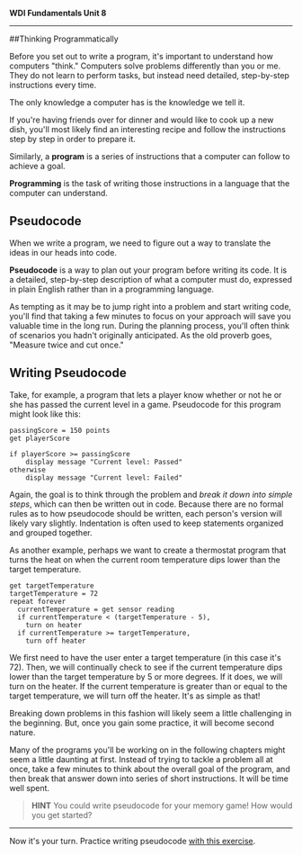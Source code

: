 **WDI Fundamentals Unit 8**

---

##Thinking Programmatically

Before you set out to write a program, it's important to understand how computers "think." Computers solve problems differently than you or me. They do not learn to perform tasks, but instead need detailed, step-by-step instructions every time.

The only knowledge a computer has is the knowledge we tell it.

If you're having friends over for dinner and would like to cook up a new dish, you'll most likely find an interesting recipe and follow the instructions step by step in order to prepare it.

Similarly, a **program** is a series of instructions that a computer can follow to achieve a goal.

**Programming** is the task of writing those instructions in a language that the computer can understand.


## Pseudocode

When we write a program, we need to figure out a way to translate the ideas in our heads into code.

**Pseudocode** is a way to plan out your program before writing its code. It is a detailed, step-by-step description of what a computer must do, expressed in plain English rather than in a programming language.

As tempting as it may be to jump right into a problem and start writing code, you'll find that taking a few minutes to focus on your approach will save you valuable time in the long run. During the planning process, you'll often think of scenarios you hadn't originally anticipated. As the old proverb goes, "Measure twice and cut once."

## Writing Pseudocode

Take, for example, a program that lets a player know whether or not he or she has passed the current level in a game. Pseudocode for this program might look like this:

```
passingScore = 150 points
get playerScore

if playerScore >= passingScore
	display message "Current level: Passed"
otherwise
	display message "Current level: Failed"

```

Again, the goal is to think through the problem and *break it down into simple steps*, which can then be written out in code. Because there are no formal rules as to how pseudocode should be written, each person's version will likely vary slightly. Indentation is often used to keep statements organized and grouped together.

As another example, perhaps we want to create a thermostat program that turns the heat on when the current room temperature dips lower than the target temperature.

```
get targetTemperature
targetTemperature = 72
repeat forever
  currentTemperature = get sensor reading
  if currentTemperature < (targetTemperature - 5),
    turn on heater
  if currentTemperature >= targetTemperature,
    turn off heater

```
We first need to have the user enter a target temperature (in this case it's 72). Then, we will continually check to see if the current temperature dips lower than the target temperature by 5 or more degrees. If it does, we will turn on the heater. If the current temperature is greater than or equal to the target temperature, we will turn off the heater. It's as simple as that!

Breaking down problems in this fashion will likely seem a little challenging in the beginning. But, once you gain some practice, it will become second nature.

Many of the programs you'll be working on in the following chapters might seem a little daunting at first. Instead of trying to tackle a problem all at once, take a few minutes to think about the overall goal of the program, and then break that answer down into series of short instructions. It will be time well spent.

> **HINT** You could write pseudocode for your memory game! How would you get started? 

---

Now it's your turn. Practice writing pseudocode [with this exercise](03_exercise.md).
